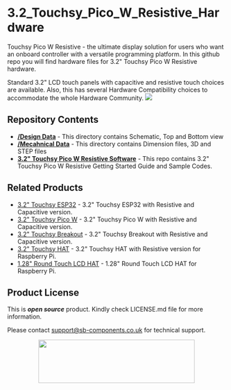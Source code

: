 # 3.2_Touchsy_Pico_W_Resistive_Hardware
Touchsy Pico W Resistive - the ultimate display solution for users who want an onboard controller with a versatile programming platform. In this github repo you will find hardware files for 3.2" Touchsy Pico W Resistive hardware.

Standard 3.2" LCD touch panels with capacitive and resistive touch choices are available. Also, this has several Hardware Compatibility choices to accommodate the whole Hardware Community. 
<img src = "https://cdn.shopify.com/s/files/1/1217/2104/files/Touchsy.png?v=1676717838"/>

## Repository Contents

* [**/Design Data**](https://github.com/sbcshop/3.2_Touchsy_Pico_W_Resistive_Hardware/tree/main/Design%20Data) - This directory contains Schematic, Top and Bottom view
* [**/Mecahnical Data**](https://github.com/sbcshop/3.2_Touchsy_Pico_W_Resistive_Hardware/tree/main/Mechanical%20Data) - This directory contains Dimension files, 3D and STEP files
* [**3.2" Touchsy Pico W Resistive Software**](https://github.com/sbcshop/3.2_Touchsy_Pico_W_Resistive_Software) - This repo contains 3.2" Touchsy Pico W Resistive Getting Started Guide and Sample Codes.

## Related Products
   * [3.2" Touchsy ESP32](https://shop.sb-components.co.uk/products/touchsy-3-2-lcd-display-for-all-sbcs-mcus?variant=40536352096339) - 3.2" Touchsy ESP32 with Resistive and Capacitive version. 
   * [3.2" Touchsy Pico W](https://shop.sb-components.co.uk/products/touchsy-3-2-lcd-display-for-all-sbcs-mcus?variant=40536352129107) - 3.2" Touchsy Pico W with Resistive and Capacitive version.
   * [3.2" Touchsy Breakout](https://shop.sb-components.co.uk/products/touchsy-3-2-lcd-display-for-all-sbcs-mcus?variant=40536352161875) - 3.2" Touchsy Breakout with Resistive and Capacitive version.
   * [3.2" Touchsy HAT](https://shop.sb-components.co.uk/products/touchsy-3-2-lcd-display-for-all-sbcs-mcus?variant=40536352063571) - 3.2" Touchsy HAT with Resistive version for Raspberry Pi.
   * [1.28" Round Touch LCD HAT](https://shop.sb-components.co.uk/products/1-28-round-touch-lcd-hat-for-raspberry-pi?_pos=1&_sid=b6ecd2f9c&_ss=r) - 1.28" Round Touch LCD HAT for Raspberry Pi.

## Product License

This is ***open source*** product. Kindly check LICENSE.md file for more information.

Please contact support@sb-components.co.uk for technical support.
<p align="center">
  <img width="360" height="100" src="https://cdn.shopify.com/s/files/1/1217/2104/files/Logo_sb_component_3.png?v=1666086771&width=300">
</p>
